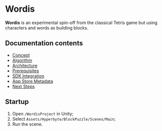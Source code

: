 # Wordis

<b>Wordis</b> is an experimental spin-off from the classical Tetris game but using characters and words as building blocks.

## Documentation contents
- [Concept](docs/concept.md)
- [Algorithm](docs/algorithm.md)
- [Architecture](docs/architecture.md)
- [Prerequisites](docs/prerequisites.md)
- [SDK Integration](docs/SDK_Integration.pdf)
- [App Store Metadata](docs/appstore-metadata.md)
- [Next Steps](docs/next-steps.md)

## Startup

1. Open `/WordisProject` in Unity;
2. Select `Assets/Hyperbyte/BlockPuzzle/Scenes/Main`;
3. Run the scene.
